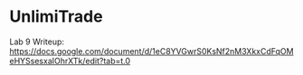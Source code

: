 # UnlimiTrade

Lab 9 Writeup: https://docs.google.com/document/d/1eC8YVGwrS0KsNf2nM3XkxCdFqOMeHYSsesxaIOhrXTk/edit?tab=t.0
